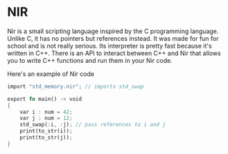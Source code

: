 # NIR

Nir is a small scripting language inspired by the C programming language.
Unlike C, it has no pointers but references instead. It was made for fun for school and is not really serious.
Its interpreter is pretty fast because it's written in C++.
There is an API to interact between C++ and Nir that allows you to write C++ functions and run them in your Nir code.

Here's an example of Nir code

``` Rust
import "std_memory.nir"; // imports std_swap

export fn main() -> void
{
    var i : num = 42;
    var j : num = 12;
    std_swap(:i, :j); // pass references to i and j
    print(to_str(i));
    print(to_str(j));
}
```
